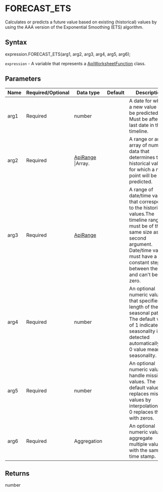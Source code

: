# FORECAST_ETS

Сalculates or predicts a future value based on existing (historical) values by using the AAA version of the Exponential Smoothing (ETS) algorithm.

## Syntax

expression.FORECAST_ETS(arg1, arg2, arg3, arg4, arg5, arg6);

`expression` - A variable that represents a [ApiWorksheetFunction](../ApiWorksheetFunction.md) class.

## Parameters

| **Name** | **Required/Optional** | **Data type** | **Default** | **Description** |
| ------------- | ------------- | ------------- | ------------- | ------------- |
| arg1 | Required | number |  | A date for which a new value will be predicted. Must be after the last date in the timeline. |
| arg2 | Required | [ApiRange](../../ApiRange/ApiRange.md) &#124;Array.<number> |  | A range or an array of numeric data that determines the historical values for which a new point will be predicted. |
| arg3 | Required | [ApiRange](../../ApiRange/ApiRange.md) |  | A range of date/time values that correspond to the historical values.The timeline range must be of the same size as the second argument. Date/time values must have a constant step between them and can't be zero. |
| arg4 | Required | number |  | An optional numeric value that specifies the length of the seasonal pattern. The default value of 1 indicates seasonality is detected automatically.The 0 value means no seasonality. |
| arg5 | Required | number |  | An optional numeric value to handle missing values. The default value of 1 replaces missing values by interpolation, and 0 replaces them with zeros. |
| arg6 | Required | Aggregation |  | An optional numeric value to aggregate multiple values with the same time stamp. |

## Returns

number